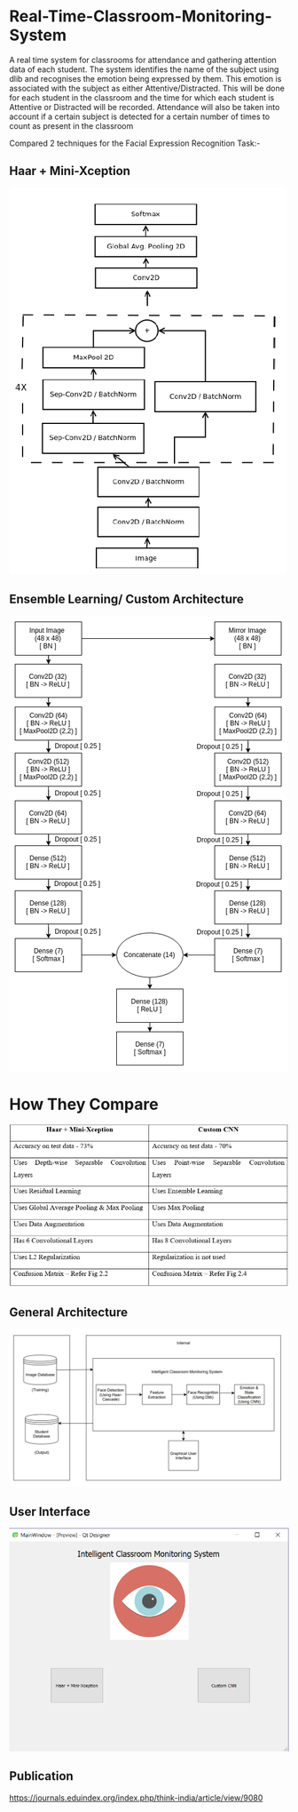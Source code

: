 # Real-Time-Classroom-Monitoring-System
A real time system for classrooms for attendance and gathering attention data of each student. The system identifies the name of the subject using dlib and recognises the emotion being expressed by them. This emotion is associated with the subject as either Attentive/Distracted. This will be done for each student in the classroom and the time for which each student is Attentive or Distracted will be recorded. Attendance will also be taken into account if a certain subject is detected for a certain number of times to count as present in the classroom

Compared 2 techniques for the Facial Expression Recognition Task:-
## Haar + Mini-Xception
![](haar+mini-xception.PNG)

## Ensemble Learning/ Custom Architecture
![](nn_architecture.png)

# How They Compare
![](comparison_table.PNG)

## General Architecture
![](Architecture.PNG)

## User Interface
![](GUI.PNG)

## Publication
https://journals.eduindex.org/index.php/think-india/article/view/9080

